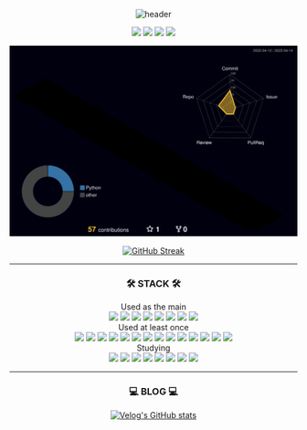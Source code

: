 

<!--
**gcw9438/gcw9438** is a ✨ _special_ ✨ repository because its `README.md` (this file) appears on your GitHub profile.

Here are some ideas to get you started:

- 🔭 I’m currently working on ...
- 🌱 I’m currently learning ...
- 👯 I’m looking to collaborate on ...
- 🤔 I’m looking for help with ...
- 💬 Ask me about ...
- 📫 How to reach me: ...
- 😄 Pronouns: ...
- ⚡ Fun fact: ...
-->
<div align="center"> 

![header](https://capsule-render.vercel.app/api?type=waving&color=24283b&height=300&section=header&text=Welcome%20to%20Chanwook's%20GitHub&fontSize=30&fontColor=ffffff&fontAlign=70&animation=fadeIn)

<img src="http://mazassumnida.wtf/api/v2/generate_badge?boj=gcw9438"/>
<img src="http://mazandi.herokuapp.com/api?handle=gcw9438&theme=warm"/>

<img src="https://github-readme-stats.vercel.app/api?username=gcw9438&theme=tokyonight&show_icons=true" width="40%"/>
<img src="https://github-readme-stats.vercel.app/api/top-langs/?username=gcw9438&exclude_repo=dkssud8150.github.io&layout=compact&theme=tokyonight" width="43.5%"/>


<!-- github-profile-3d-contrib pos -->
![](./profile-3d-contrib/profile-night-rainbow.svg)

[![GitHub Streak](https://github-readme-streak-stats.herokuapp.com/?user=gcw9438&theme=tokyonight)](https://git.io/streak-stats) 

---  
  
### 🛠️ STACK 🛠️

<div>
  Used as the main
  <br/>
  <img src="https://img.shields.io/badge/JAVA-007396?style=for-the-badge&logo=Java&logoColor=white">
  <img src="https://img.shields.io/badge/Python-3776AB?style=for-the-badge&logo=Python&logoColor=white">
  <img src="https://img.shields.io/badge/JavaScript-F7DF1E?style=for-the-badge&logo=JavaScript&logoColor=white">
  <img src="https://img.shields.io/badge/HTML5-E34F26?style=for-the-badge&logo=HTML5&logoColor=white">
  <img src="https://img.shields.io/badge/MySQL-4479A1?style=for-the-badge&logo=MySQL&logoColor=white">
  <img src="https://img.shields.io/badge/Node.js-339933?style=for-the-badge&logo=Node.js&logoColor=white">
  <img src="https://img.shields.io/badge/Express-000000?style=for-the-badge&logo=Express&logoColor=white"/>
  <img src="https://img.shields.io/badge/PyQt-41CD52?style=for-the-badge&logo=Qt&logoColor=white"/>
<div/>

<div>
  Used at least once
  <br/>
  <img src="https://img.shields.io/badge/C-A8B9CC?style=for-the-badge&logo=C&logoColor=white"/>
  <img src="https://img.shields.io/badge/C Sharp-239120?style=for-the-badge&logo=C Sharp&logoColor=white"/>
  <img src="https://img.shields.io/badge/PHP-777BB4?style=for-the-badge&logo=PHP&logoColor=white"/>
  <img src="https://img.shields.io/badge/.NET-512BD4?style=for-the-badge&logo=.NET&logoColor=white"/>
  <img src="https://img.shields.io/badge/OpenCV-5C3EE8?style=for-the-badge&logo=OpenCV&logoColor=white"/>
  <img src="https://img.shields.io/badge/pandas-150458?style=for-the-badge&logo=pandas&logoColor=white"/>
  <img src="https://img.shields.io/badge/Numpy-013243?style=for-the-badge&logo=NumPy&logoColor=white"/>
  <img src="https://img.shields.io/badge/NGINX-009639?style=for-the-badge&logo=NGINX&logoColor=white"/>
  <img src="https://img.shields.io/badge/Apache-D22128?style=for-the-badge&logo=Apache&logoColor=white"/>
  <img src="https://img.shields.io/badge/Apache Tomcat-F8DC75?style=for-the-badge&logo=Apache Tomcat&logoColor=white"/>
  <img src="https://img.shields.io/badge/Dart-0175C2?style=for-the-badge&logo=Dart&logoColor=white"/>
  <img src="https://img.shields.io/badge/Flutter-02569B?style=for-the-badge&logo=Flutter&logoColor=white"/>
  <img src="https://img.shields.io/badge/Linux-FCC624?style=for-the-badge&logo=Linux&logoColor=white"/>
  <img src="https://img.shields.io/badge/Ubuntu-E95420?style=for-the-badge&logo=Ubuntu&logoColor=white"/>
<div/>
  
<div>
  Studying
  <br/>
  <img src="https://img.shields.io/badge/C++-00599C?style=for-the-badge&logo=C++&logoColor=white"/>
  <img src="https://img.shields.io/badge/TypeScript-3178C6?style=for-the-badge&logo=TypeScript&logoColor=white"/>
  <img src="https://img.shields.io/badge/Spring-6DB33F?style=for-the-badge&logo=Spring&logoColor=white">
  <img src="https://img.shields.io/badge/Spring Boot-6DB33F?style=for-the-badge&logo=Spring Boot&logoColor=white">
  <img src="https://img.shields.io/badge/React-61DAFB?style=for-the-badge&logo=React&logoColor=white"> 
  <img src="https://img.shields.io/badge/Next.js-000000?style=for-the-badge&logo=Next.js&logoColor=white"> 
  <img src="https://img.shields.io/badge/MongoDB-47A248?style=for-the-badge&logo=MongoDB&logoColor=white">
  <img src="https://img.shields.io/badge/TensorFlow-FF6F00?style=for-the-badge&logo=TensorFlow&logoColor=white"/>
<div/>
  
---
  
### 💻 BLOG 💻
[![Velog's GitHub stats](https://velog-readme-stats.vercel.app/api?name=gcw9438&color=dark)](https://velog.io/@gcw9438)
  
</div>
